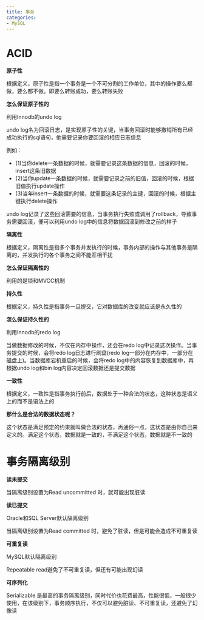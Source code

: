 ```yaml
---
title: 事务
categories: 
- MySQL
---
```


# ACID

**原子性**

根据定义，原子性是指一个事务是一个不可分割的工作单位，其中的操作要么都做，要么都不做。即要么转账成功，要么转账失败

**怎么保证原子性的**

利用Innodb的undo log

undo log名为回滚日志，是实现原子性的关键，当事务回滚时能够撤销所有已经成功执行的sql语句，他需要记录你要回滚的相应日志信息

例如：

- (1)当你delete一条数据的时候，就需要记录这条数据的信息，回滚的时候，insert这条旧数据
- (2)当你update一条数据的时候，就需要记录之前的旧值，回滚的时候，根据旧值执行update操作
- (3)当年insert一条数据的时候，就需要这条记录的主键，回滚的时候，根据主键执行delete操作

undo log记录了这些回滚需要的信息，当事务执行失败或调用了rollback，导致事务需要回滚，便可以利用undo log中的信息将数据回滚到修改之前的样子

**隔离性**

根据定义，隔离性是指多个事务并发执行的时候，事务内部的操作与其他事务是隔离的，并发执行的各个事务之间不能互相干扰

**怎么保证隔离性的**

利用的是锁和MVCC机制

**持久性**

根据定义，持久性是指事务一旦提交，它对数据库的改变就应该是永久性的

**怎么保证持久性的**

利用Innodb的redo log

当做数据修改的时候，不仅在内存中操作，还会在redo log中记录这次操作。当事务提交的时候，会将redo log日志进行刷盘(redo log一部分在内存中，一部分在磁盘上)。当数据库宕机重启的时候，会将redo log中的内容恢复到数据库中，再根据undo log和bin log内容决定回滚数据还是提交数据

**一致性**

根据定义，一致性是指事务执行前后，数据处于一种合法的状态，这种状态是语义上的而不是语法上的

**那什么是合法的数据状态呢？**

这个状态是满足预定的约束就叫做合法的状态，再通俗一点，这状态是由你自己来定义的。满足这个状态，数据就是一致的，不满足这个状态，数据就是不一致的

# 事务隔离级别

**读未提交**

当隔离级别设置为Read uncommitted 时，就可能出现脏读

**读已提交**

Oracle和SQL Server默认隔离级别

当隔离级别设置为Read committed 时，避免了脏读，但是可能会造成不可重复读

**可重复读**

MySQL默认隔离级别

Repeatable read避免了不可重复读，但还有可能出现幻读

**可序列化**

Serializable 是最高的事务隔离级别，同时代价也花费最高，性能很低，一般很少使用，在该级别下，事务顺序执行，不仅可以避免脏读、不可重复读，还避免了幻像读


